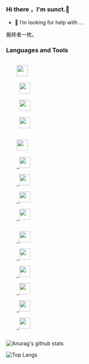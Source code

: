 ### Hi there ，I'm sunct.👋
- 🤔 I’m looking for help with ...

搬砖者一枚。
### Languages and Tools

<p>
  <code>
    <a href='https://www.php.net'><img src='https://www.php.net/images/logos/php-logo.svg' height='30'></a>
  </code>
  <code>
     <a href='https://golang.org'><img src='https://golang.org/lib/godoc/images/go-logo-blue.svg' height='30'></a>
  </code>
  <code>
     <a href='https://www.python.org'><img src='https://www.python.org/static/img/python-logo.png' height='30'></a>
  </code>
   <code>
     <a href='https://git-scm.com'><img src='https://git-scm.com/images/logo@2x.png' height='30'></a>
  </code>
  <br/>
  <code>
    <a href='https://www.iterm2.com'><img src='https://www.iterm2.com/img/logo2x.jpg' height='30'></a>
  </code>
 <code>
    <a href='https://www.mysql.com'> <img src='https://labs.mysql.com/common/logos/mysql-logo.svg?v2' height='30'></a>
  </code>
   <code>
    <a href='https://redis.io'> <img src='https://redis.io/images/redis.png' height='30'></a>
  </code>
   <code>
    <a href='https://www.json.org'> <img src='https://www.json.org/img/json160.gif' height='30'></a>
  </code>
   <code>
    <a href='https://github.com/'> <img src='https://camo.githubusercontent.com/674ca84f765d41791511d647b82c5db047b215e0/68747470733a2f2f7777772e766563746f726c6f676f2e7a6f6e652f6c6f676f732f6769746875622f6769746875622d617232312e737667' height='30'></a>
  </code>
  <br/>
 <code>
    <a href='https://robomongo.org'> <img src='https://robomongo.org/static/robomongo-128x128-129df2f1.png' height='30'></a>
  </code>
  <code>
    <a href='https://code.visualstudio.com/'> <img src='https://code.visualstudio.com/favicon.ico' height='30'></a>
  </code>
  <code>
    <a href='https://www.postman.com/'> <img src='https://www.postman.com/favicon-32x32.png' height='30'></a>
  </code>
  <code>
    <a href='http://www.sublimetext.com/'> <img src='http://www.sublimetext.com/images/icon.png' height='30'></a>
  </code>
  <code>
    <a href='https://taro.jd.com/'> <img src='https://img20.360buyimg.com/ling/jfs/t1/20876/36/12835/3043/5c9c2929Ed18cfb11/15b1c03ec830ab8e.png' height='30'></a>
  </code>
   <code>
    <a href='https://www.sourcetreeapp.com/'> <img src='https://www.sourcetreeapp.com/assets/img/favicons/sourcetree/favicon-32x32.png' height='30'></a>
  </code>

 </div> 
 
![Anurag's github stats](https://github-readme-stats.vercel.app/api?username=sunct)

![Top Langs](https://github-readme-stats.vercel.app/api/top-langs/?username=sunct&layout=compact)
<!--
**sunct/sunct** is a ✨ _special_ ✨ repository because its `README.md` (this file) appears on your GitHub profile.

Here are some ideas to get you started:

- 🔭 I’m currently working on ...
- 🌱 I’m currently learning ...
- 👯 I’m looking to collaborate on ...
- 🤔 I’m looking for help with ...
- 💬 Ask me about ...
- 📫 How to reach me: ...
- 😄 Pronouns: ...
- ⚡ Fun fact: ...
-->

